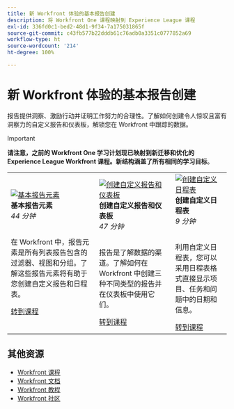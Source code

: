 ```yaml
---
title: 新 Workfront 体验的基本报告创建
description: 将 Workfront One 课程映射到 Experience League 课程
exl-id: 336fd0c1-bed2-48d1-9f34-7a175031865f
source-git-commit: c43fb577b22dddb61c76adb0a3351c0777852a69
workflow-type: ht
source-wordcount: '214'
ht-degree: 100%

---
```


# 新 Workfront 体验的基本报告创建

报告提供洞察、激励行动并证明工作努力的合理性。了解如何创建令人惊叹且富有洞察力的自定义报告和仪表板，解锁您在 Workfront 中跟踪的数据。

>[!IMPORTANT]
>
>**请注意，之前的 Workfront One 学习计划现已映射到新迁移和优化的 Experience League Workfront 课程。新结构涵盖了所有相同的学习目标**。

<table>
  <tr>
   <td>
      <a href="https://experienceleague.adobe.com/?recommended=Workfront-U-1-2022.1.reporting">
      <img alt="基本报告元素" src="https://cdn.experienceleague.adobe.com/thumb/basic-reporting-elements.png"/>
      </a>
      <div>
         <strong>基本报告元素</strong></a>         
         <br/><em>44 分钟</em>
      </div>
      <p>
        <br/>
         在 Workfront 中，报告元素是所有列表报告包含的过滤器、视图和分组。了解这些报告元素将有助于您创建自定义报告和日程表。
      </p>
      <a  rel="noreferrer" target="_blank" href="https://experienceleague.adobe.com/?recommended=Workfront-U-1-2022.1.reporting" class="spectrum-Button spectrum-Button--primary spectrum-Button--sizeM">
      <span class="spectrum-Button-label has-no-wrap has-text-weight-bold">转到课程</span>
      </a>
   </td>   
   <td>
      <a href="https://experienceleague.adobe.com/?recommended=Workfront-U-1-2022.3.reporting">
      <img alt="创建自定义报告和仪表板" src="https://cdn.experienceleague.adobe.com/thumb/create-custom-reports-and-dashboards.png"/>
      </a>
      <div>
         <strong>创建自定义报告和仪表板</strong></a>         
         <br/><em>47 分钟</em>
      </div>
      <p>
        <br/>
         报告是了解数据的渠道。了解如何在 Workfront 中创建三种不同类型的报告并在仪表板中使用它们。
      </p>
      <a  rel="noreferrer" target="_blank" href="https://experienceleague.adobe.com/?recommended=Workfront-U-1-2022.3.reporting" class="spectrum-Button spectrum-Button--primary spectrum-Button--sizeM">
      <span class="spectrum-Button-label has-no-wrap has-text-weight-bold">转到课程</span>
      </a>
   </td>
    <td>
      <a href="https://experienceleague.adobe.com/?recommended=Workfront-U-1-2022.4.reporting">
      <img alt="创建自定义日程表" src="https://cdn.experienceleague.adobe.com/thumb/create-a-custom-calendar.png"/>
      </a>
      <div>
         <strong>创建自定义日程表</strong></a>         
         <br/><em>9 分钟</em>
      </div>
      <p>
        <br/>
         利用自定义日程表，您可以采用日程表格式直接显示项目、任务和问题中的日期和信息。
      </p>
      <a  rel="noreferrer" target="_blank" href="https://experienceleague.adobe.com/?recommended=Workfront-U-1-2022.4.reporting" class="spectrum-Button spectrum-Button--primary spectrum-Button--sizeM">
      <span class="spectrum-Button-label has-no-wrap has-text-weight-bold">转到课程</span>
      </a>
   </td>
  </tr>
</table>

## 其他资源

* [Workfront 课程](https://experienceleague.adobe.com/?lang=en&amp;Solution=Workfront#courses)
* [Workfront 文档](https://experienceleague.adobe.com/docs/workfront.html)
* [Workfront 教程](https://experienceleague.adobe.com/docs/workfront-learn/tutorials-workfront/home.html)
* [Workfront 社区](https://experienceleaguecommunities.adobe.com/t5/workfront/ct-p/workfront)

